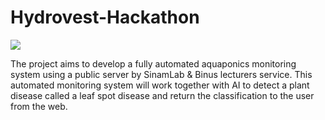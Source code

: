 # Hydrovest-Hackathon

  <a href="https://youtu.be/Sx1dAguL_I0">
   <img src="https://img.shields.io/twitter/url?label=Demo&logo=youtube&style=social&url=https%3A%2F%2Fwww.instagram.com%2Ffelix.filipi%2F">
  </a>
  
The project aims to develop a fully automated aquaponics monitoring system using a public server by SinamLab & Binus lecturers service. This automated monitoring system will work together with AI to detect a plant disease called a leaf spot disease and return the classification to the user from the web.
